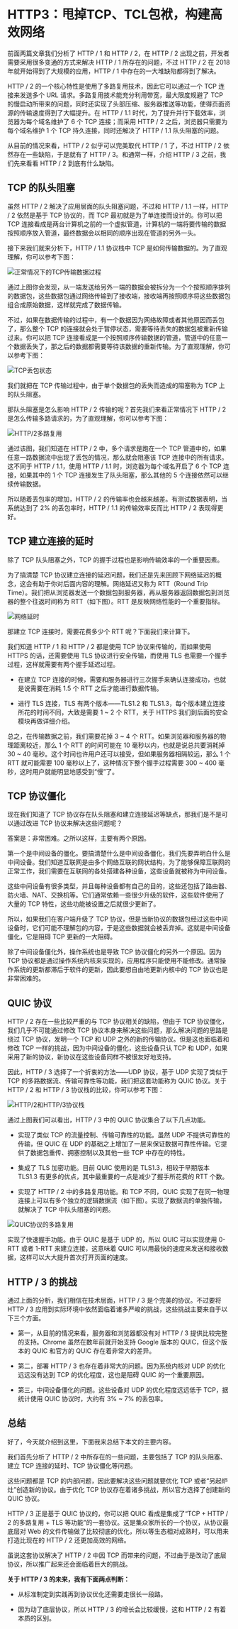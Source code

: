 # HTTP3：甩掉TCP、TCL包袱，构建高效网络

前面两篇文章我们分析了 HTTP / 1 和 HTTP / 2，在 HTTP / 2 出现之前，开发者需要采用很多变通的方式来解决 HTTP / 1 所存在的问题，不过 HTTP / 2 在 2018 年就开始得到了大规模的应用，HTTP / 1 中存在的一大堆缺陷都得到了解决。

HTTP / 2 的一个核心特性是使用了多路复用技术，因此它可以通过一个 TCP 连接来发送多个 URL 请求。多路复用技术能充分利用带宽，最大限度规避了 TCP 的慢启动所带来的问题，同时还实现了头部压缩、服务器推送等功能，使得页面资源的传输速度得到了大幅提升。在 HTTP / 1.1 时代，为了提升并行下载效率，浏览器为每个域名维护了 6 个 TCP 连接；而采用 HTTP / 2 之后，浏览器只需要为每个域名维护 1 个 TCP 持久连接，同时还解决了 HTTP / 1.1 队头阻塞的问题。

从目前的情况来看，HTTP / 2 似乎可以完美取代 HTTP / 1 了，不过 HTTP / 2 依然存在一些缺陷，于是就有了 HTTP / 3。和通常一样，介绍 HTTP / 3 之前，我们先来看看 HTTP / 2 到底有什么缺陷。

## TCP 的队头阻塞

虽然 HTTP / 2 解决了应用层面的队头阻塞问题，不过和 HTTP / 1.1 一样，HTTP / 2 依然是基于 TCP 协议的，而 TCP 最初就是为了单连接而设计的。你可以把 TCP 连接看成是两台计算机之前的一个虚拟管道，计算机的一端将要传输的数据按照顺序放入管道，最终数据会以相同的顺序出现在管道的另外一头。

接下来我们就来分析下，HTTP / 1.1 协议栈中 TCP 是如何传输数据的。为了直观理解，你可以参考下图：

![正常情况下的TCP传输数据过程](./img/tcp-transfer-data-process.png)

通过上图你会发现，从一端发送给另外一端的数据会被拆分为一个个按照顺序排列的数据包，这些数据包通过网络传输到了接收端，接收端再按照顺序将这些数据包组合成原始数据，这样就完成了数据传输。

不过，如果在数据传输的过程中，有一个数据因为网络故障或者其他原因而丢包了，那么整个 TCP 的连接就会处于暂停状态，需要等待丢失的数据包被重新传输过来。你可以把 TCP 连接看成是一个按照顺序传输数据的管道，管道中的任意一个数据丢失了，那之后的数据都需要等待该数据的重新传输。为了直观理解，你可以参考下图：

![TCP丢包状态](./img/tcp-packet-loss-status.png)

我们就把在 TCP 传输过程中，由于单个数据包的丢失而造成的阻塞称为 TCP 上的队头阻塞。

那队头阻塞是怎么影响 HTTP / 2 传输的呢？首先我们来看正常情况下 HTTP / 2 是怎么传输多路请求的，为了直观理解，你可以参考下图：

![HTTP/2多路复用](./img/http-2-multiplexing.png)

通过该图，我们知道在 HTTP / 2 中，多个请求是跑在一个 TCP 管道中的，如果任意一路数据流中出现了丢包的情况，那么就会阻塞该 TCP 连接中的所有请求。这不同于 HTTP / 1.1，使用 HTTP / 1.1 时，浏览器为每个域名开启了 6 个 TCP 连接，如果其中的 1 个 TCP 连接发生了队头阻塞，那么其他的 5 个连接依然可以继续传输数据。

所以随着丢包率的增加，HTTP / 2 的传输率也会越来越差。有测试数据表明，当系统达到了 2% 的丢包率时，HTTP / 1.1 的传输效率反而比 HTTP / 2 表现得更好。

## TCP 建立连接的延时

除了 TCP 队头阻塞之外，TCP 的握手过程也是影响传输效率的一个重要因素。

为了搞清楚 TCP 协议建立连接的延迟问题，我们还是先来回顾下网络延迟的概念，这会有助于你对后面内容的理解。网络延迟又称为 RTT（Round Trip Time）。我们把从浏览器发送一个数据包到服务器，再从服务器返回数据包到浏览器的整个往返时间称为 RTT（如下图）。RTT 是反映网络性能的一个重要指标。

![网络延时](./img/network-delayed.png)

那建立 TCP 连接时，需要花费多少个 RTT 呢？下面我们来计算下。

我们知道 HTTP / 1 和 HTTP / 2 都是使用 TCP 协议来传输的，而如果使用 HTTPS 的话，还需要使用 TLS 协议进行安全传输，而使用 TLS 也需要一个握手过程，这样就需要有两个握手延迟过程。

- 在建立 TCP 连接的时候，需要和服务器进行三次握手来确认连接成功，也就是说需要在消耗 1.5 个 RTT 之后才能进行数据传输。

- 进行 TLS 连接，TLS 有两个版本——TLS1.2 和 TLS1.3，每个版本建立连接所花的时间不同，大致是需要 1 ~ 2 个 RTT，关于 HTTPS 我们到后面的安全模块再做详细介绍。

总之，在传输数据之前，我们需要花掉 3 ~ 4 个 RTT。如果浏览器和服务器的物理距离较近，那么 1 个 RTT 的时间可能在 10 毫秒以内，也就是说总共要消耗掉 30 ~ 40 毫秒。这个时间也许用户还可以接受，但如果服务器相隔较远，那么 1 个 RTT 就可能需要 100 毫秒以上了，这种情况下整个握手过程需要 300 ~ 400 毫秒，这时用户就能明显地感受到“慢”了。

## TCP 协议僵化

现在我们知道了 TCP 协议存在队头阻塞和建立连接延迟等缺点，那我们是不是可以通过改进 TCP 协议来解决这些问题呢？

答案是：非常困难。之所以这样，主要有两个原因。

第一个是中间设备的僵化。要搞清楚什么是中间设备僵化，我们先要弄明白什么是中间设备。我们知道互联网是由多个网络互联的网状结构，为了能够保障互联网的正常工作，我们需要在互联网的各处搭建各种设备，这些设备就被称为中间设备。

这些中间设备有很多类型，并且每种设备都有自己的目的，这些还包括了路由器、防火墙、NAT、交换机等。它们通常依赖一些很少升级的软件，这些软件使用了大量的 TCP 特性，这些功能被设置之后就很少更新了。

所以，如果我们在客户端升级了 TCP 协议，但是当新协议的数据包经过这些中间设备时，它们可能不理解包的内容，于是这些数据就会被丢弃掉。这就是中间设备僵化，它是阻碍 TCP 更新的一大阻碍。

除了中间设备僵化外，操作系统也是导致 TCP 协议僵化的另外一个原因。因为 TCP 协议都是通过操作系统内核来实现的，应用程序只能使用不能修改。通常操作系统的更新都滞后于软件的更新，因此要想自由地更新内核中的 TCP 协议也是非常困难的。

## QUIC 协议

HTTP / 2 存在一些比较严重的与 TCP 协议相关的缺陷，但由于 TCP 协议僵化，我们几乎不可能通过修改 TCP 协议本身来解决这些问题，那么解决问题的思路是绕过 TCP 协议，发明一个 TCP 和 UDP 之外的新的传输协议。但是这也面临着和修改 TCP 一样的挑战，因为中间设备的僵化，这些设备只认 TCP 和 UDP，如果采用了新的协议，新协议在这些设备同样不被很友好地支持。

因此，HTTP / 3 选择了一个折衷的方法——UDP 协议，基于 UDP 实现了类似于 TCP 的多路数据流、传输可靠性等功能，我们把这套功能称为 QUIC 协议。关于 HTTP / 2 和 HTTP / 3 协议栈的比较，你可以参考下图：

![HTTP/2和HTTP/3协议栈](./img/http2-http3-agreement-stack.png)

通过上图我们可以看出，HTTP / 3 中的 QUIC 协议集合了以下几点功能。

- 实现了类似 TCP 的流量控制、传输可靠性的功能。虽然 UDP 不提供可靠性的传输，但 QUIC 在 UDP 的基础之上增加了一层来保证数据可靠性传输。它提供了数据包重传、拥塞控制以及其他一些 TCP 中存在的特性。

- 集成了 TLS 加密功能。目前 QUIC 使用的是 TLS1.3，相较于早期版本 TLS1.3 有更多的优点，其中最重要的一点是减少了握手所花费的 RTT 个数。

- 实现了 HTTP / 2 中的多路复用功能。和 TCP 不同，QUIC 实现了在同一物理连接上可以有多个独立的逻辑数据流（如下图）。实现了数据流的单独传输，就解决了 TCP 中队头阻塞的问题。

![QUIC协议的多路复用](./img/quic-multiplexing.png)

实现了快速握手功能。由于 QUIC 是基于 UDP 的，所以 QUIC 可以实现使用 0-RTT 或者 1-RTT 来建立连接，这意味着 QUIC 可以用最快的速度来发送和接收数据，这样可以大大提升首次打开页面的速度。

## HTTP / 3 的挑战

通过上面的分析，我们相信在技术层面，HTTP / 3 是个完美的协议。不过要将 HTTP / 3 应用到实际环境中依然面临着诸多严峻的挑战，这些挑战主要来自于以下三个方面。

- 第一，从目前的情况来看，服务器和浏览器都没有对 HTTP / 3 提供比较完整的支持。Chrome 虽然在数年前就开始支持 Google 版本的 QUIC，但这个版本的 QUIC 和官方的 QUIC 存在着非常大的差异。

- 第二，部署 HTTP / 3 也存在着非常大的问题。因为系统内核对 UDP 的优化远远没有达到 TCP 的优化程度，这也是阻碍 QUIC 的一个重要原因。

- 第三，中间设备僵化的问题。这些设备对 UDP 的优化程度远远低于 TCP，据统计使用 QUIC 协议时，大约有 3% ~ 7% 的丢包率。

## 总结

好了，今天就介绍到这里，下面我来总结下本文的主要内容。

我们首先分析了 HTTP / 2 中所存在的一些问题，主要包括了 TCP 的队头阻塞、建立 TCP 连接的延时、TCP 协议僵化等问题。

这些问题都是 TCP 的内部问题，因此要解决这些问题就要优化 TCP 或者“另起炉灶”创造新的协议。由于优化 TCP 协议存在着诸多挑战，所以官方选择了创建新的 QUIC 协议。

HTTP / 3 正是基于 QUIC 协议的，你可以把 QUIC 看成是集成了“TCP + HTTP / 2 的多路复用 + TLS 等功能”的一套协议。这是集众家所长的一个协议，从协议最底层对 Web 的文件传输做了比较彻底的优化，所以等生态相对成熟时，可以用来打造比现在的 HTTP / 2 还更加高效的网络。

虽说这套协议解决了 HTTP / 2 中因 TCP 而带来的问题，不过由于是改动了底层协议，所以推广起来还会面临着巨大的挑战。

**关于 HTTP / 3 的未来，我有下面两点判断：**

- 从标准制定到实践再到协议优化还需要走很长一段路。

- 因为动了底层协议，所以 HTTP / 3 的增长会比较缓慢，这和 HTTP / 2 有着本质的区别。
